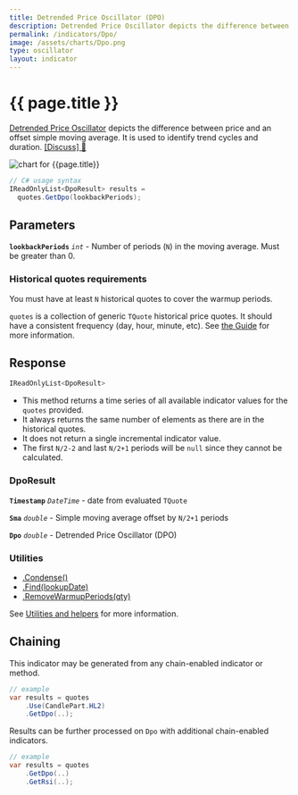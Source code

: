 ```yaml
---
title: Detrended Price Oscillator (DPO)
description: Detrended Price Oscillator depicts the difference between price and an offset simple moving average.  It is used to identify trend cycles and duration.
permalink: /indicators/Dpo/
image: /assets/charts/Dpo.png
type: oscillator
layout: indicator
---
```


# {{ page.title }}

[Detrended Price Oscillator](https://en.wikipedia.org/wiki/Detrended_price_oscillator) depicts the difference between price and an offset simple moving average.  It is used to identify trend cycles and duration.
[[Discuss] &#128172;](https://github.com/DaveSkender/Stock.Indicators/discussions/551 "Community discussion about this indicator")

![chart for {{page.title}}]({{page.image}})

```csharp
// C# usage syntax
IReadOnlyList<DpoResult> results =
  quotes.GetDpo(lookbackPeriods);
```

## Parameters

**`lookbackPeriods`** _`int`_ - Number of periods (`N`) in the moving average.  Must be greater than 0.

### Historical quotes requirements

You must have at least `N` historical quotes to cover the warmup periods.

`quotes` is a collection of generic `TQuote` historical price quotes.  It should have a consistent frequency (day, hour, minute, etc).  See [the Guide](pages/guide.md#historical-quotes) for more information.

## Response

```csharp
IReadOnlyList<DpoResult>
```

- This method returns a time series of all available indicator values for the `quotes` provided.
- It always returns the same number of elements as there are in the historical quotes.
- It does not return a single incremental indicator value.
- The first `N/2-2` and last `N/2+1` periods will be `null` since they cannot be calculated.

### DpoResult

**`Timestamp`** _`DateTime`_ - date from evaluated `TQuote`

**`Sma`** _`double`_ - Simple moving average offset by `N/2+1` periods

**`Dpo`** _`double`_ - Detrended Price Oscillator (DPO)

### Utilities

- [.Condense()](pages/utilities.md#condense)
- [.Find(lookupDate)](pages/utilities.md#find-indicator-result-by-date)
- [.RemoveWarmupPeriods(qty)](pages/utilities.md#remove-warmup-periods)

See [Utilities and helpers](pages/utilities.md#utilities-for-indicator-results) for more information.

## Chaining

This indicator may be generated from any chain-enabled indicator or method.

```csharp
// example
var results = quotes
    .Use(CandlePart.HL2)
    .GetDpo(..);
```

Results can be further processed on `Dpo` with additional chain-enabled indicators.

```csharp
// example
var results = quotes
    .GetDpo(..)
    .GetRsi(..);
```
